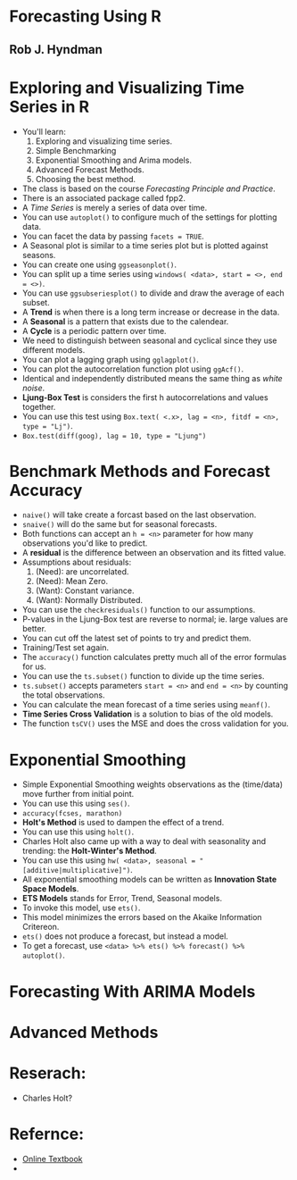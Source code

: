 # Forecasting Using R
## Rob J. Hyndman

# Exploring and Visualizing Time Series in R
- You'll learn:
  1. Exploring and visualizing time series.
  2. Simple Benchmarking
  3. Exponential Smoothing and Arima models.
  4. Advanced Forecast Methods.
  5. Choosing the best method.
- The class is based on the course *Forecasting Principle and Practice*.
- There is an associated package called fpp2.
- A *Time Series* is merely a series of data over time.
- You can use `autoplot()` to configure much of the settings for plotting data.
- You can facet the data by passing `facets = TRUE`.
- A Seasonal plot is similar to a time series plot but is plotted against seasons.
- You can create one using `ggseasonplot()`.
- You can split up a time series using `windows( <data>, start = <>, end = <>)`.
- You can use `ggsubseriesplot()` to divide and draw the average of each subset.
- A **Trend** is when there is a long term increase or decrease in the data.
- A **Seasonal** is a pattern that exists due to the calendear.
- A **Cycle** is a periodic pattern over time.
- We need to distinguish between seasonal and cyclical since they use different models.
- You can plot a lagging graph using `gglagplot()`.
- You can plot the autocorrelation function plot using `ggAcf()`.
- Identical and independently distributed means the same thing as *white noise*.
- **Ljung-Box Test** is considers the first h autocorrelations and values together.
- You can use this test using `Box.text( <.x>, lag = <n>, fitdf = <n>, type = "Lj")`.
- `Box.test(diff(goog), lag = 10, type = "Ljung")`

# Benchmark Methods and Forecast Accuracy
- `naive()` will take create a forcast based on the last observation.
- `snaive()` will do the same but for seasonal forecasts.
- Both functions can accept an `h = <n>` parameter for how many observations you'd like to predict.
- A **residual** is the difference between an observation and its fitted value.
- Assumptions about residuals:
  1. (Need): are uncorrelated.
  2. (Need): Mean Zero.
  3. (Want): Constant variance.
  4. (Want): Normally Distributed.
- You can use the `checkresiduals()` function to our assumptions.
- P-values in the Ljung-Box test are reverse to normal; ie. large values are better.
- You can cut off the latest set of points to try and predict them.
- Training/Test set again.
- The `accuracy()` function calculates pretty much all of the error formulas for us.
- You can use the `ts.subset()` function to divide up the time series.
- `ts.subset()` accepts parameters `start = <n>` and `end = <n>` by counting the total observations.
- You can calculate the mean forecast of a time series using `meanf()`.
- **Time Series Cross Validation** is a solution to bias of the old models.
- The function `tsCV()` uses the MSE and does the cross validation for you.

# Exponential Smoothing
- Simple Exponential Smoothing weights observations as the (time/data) move further from initial point.
- You can use this using `ses()`.
- `accuracy(fcses, marathon)`
- **Holt's Method** is used to dampen the effect of a trend.
- You can use this using `holt()`.
- Charles Holt also came up with a way to deal with seasonality and trending: the **Holt-Winter's Method**.
- You can use this using `hw( <data>, seasonal = "[additive|multiplicative]")`.
- All exponential smoothing models can be written as **Innovation State Space Models**.
- **ETS Models** stands for Error, Trend, Seasonal models.
- To invoke this model, use `ets()`.
- This model minimizes the errors based on the Akaike Information Critereon.
- `ets()` does not produce a forecast, but instead a model.
- To get a forecast, use `<data> %>% ets() %>% forecast() %>% autoplot()`.

# Forecasting With ARIMA Models

# Advanced Methods

# Reserach:
- Charles Holt?

# Refernce:
- [Online Textbook]( http://otexts.org/fpp2/)
-
